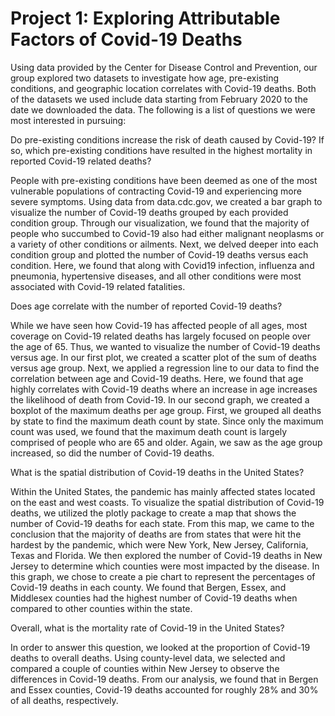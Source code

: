# Project 1: Exploring Attributable Factors of Covid-19 Deaths


Using data provided by the Center for Disease Control and Prevention, our group explored two datasets to investigate how age, pre-existing conditions, and geographic location correlates with  Covid-19 deaths. Both of the datasets we used include data starting from February 2020 to the date we downloaded the data. The following is a list of questions we were most interested in pursuing:


Do pre-existing conditions increase the risk of death caused by Covid-19? If so, which pre-existing conditions have resulted in the highest mortality in reported Covid-19 related deaths?

People with pre-existing conditions have been deemed as one of the most vulnerable populations of contracting Covid-19 and experiencing more severe symptoms. Using data from data.cdc.gov, we created a bar graph to visualize the number of Covid-19 deaths grouped by each provided condition group. Through our visualization, we found that the majority of people who succumbed to Covid-19 also had either malignant neoplasms or a variety of other conditions or ailments. Next, we delved deeper into each condition group and plotted the number of Covid-19 deaths versus each condition. Here, we found that along with Covid19 infection, influenza and pneumonia, hypertensive diseases, and all other conditions were most associated with Covid-19 related fatalities.

Does age correlate with the number of reported Covid-19 deaths?

While we have seen how Covid-19 has affected people of all ages, most coverage on Covid-19 related deaths has largely focused on people over the age of 65. Thus, we wanted to visualize the number of Covid-19 deaths versus age. In our first plot, we created a scatter plot of the sum of deaths versus age group. Next, we applied a regression line to our data to find the correlation between age and Covid-19 deaths. Here, we found that age highly correlates with Covid-19 deaths where an increase in age increases the likelihood of death from Covid-19. In our second graph, we created a boxplot of the maximum deaths per age group. First, we grouped all deaths by state to find the maximum death count by state. Since only the maximum count was used, we found that the maximum death count is largely comprised of people who are 65 and older. Again, we saw as the age group increased, so did the number of Covid-19 deaths. 




What is the spatial distribution of Covid-19 deaths in the United States? 

Within the United States, the pandemic has mainly affected states located on the east and west coasts. To visualize the spatial distribution of Covid-19 deaths, we utilized the plotly package to create a map that shows the number of Covid-19 deaths for each state. From this map, we came to the conclusion that the majority of deaths are from states that were hit the hardest by the pandemic, which were New York, New Jersey, California, Texas and Florida. We then explored the number of Covid-19 deaths in New Jersey to determine which counties were most impacted by the disease. In this graph, we chose to create a pie chart to represent the percentages of Covid-19 deaths in each county. We found that Bergen, Essex, and Middlesex counties had the highest number of Covid-19 deaths when compared to other counties within the state.


Overall, what is the mortality rate of Covid-19 in the United States?

In order to answer this question, we looked at the proportion of Covid-19 deaths to overall deaths. Using county-level data, we selected and compared a couple of counties within New Jersey to observe the differences in Covid-19 deaths. From our analysis, we found that in Bergen and Essex counties, Covid-19 deaths accounted for roughly 28% and 30% of all deaths, respectively. 


